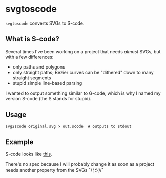 # svgtoscode

`svgtoscode` converts SVGs to S-code.

## What is S-code?

Several times I've been working on a project that needs *almost* SVGs, but with a few differences:

- only paths and polygons
- only straight paths; Bezier curves can be "dithered" down to many straight segments
- stupid simple line-based parsing

I wanted to output something similar to G-code, which is why I named my version S-code (the S stands for stupid).

## Usage

    svg2scode original.svg > out.scode  # outputs to stdout

## Example

S-code looks like [this](https://gist.github.com/milkey-mouse/10139c21f24e2940b7eeba48ee1536b7).

There's no spec because I will probably change it as soon as a project needs another property from the SVGs ¯\\_(ツ)_/¯
